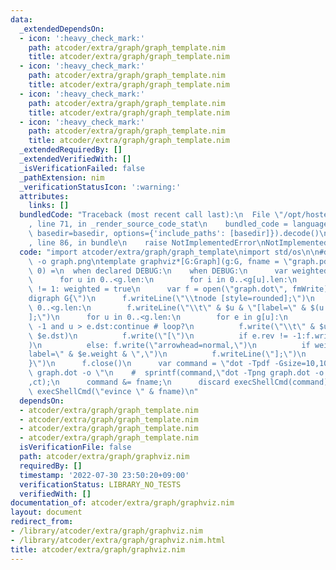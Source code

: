```yaml
---
data:
  _extendedDependsOn:
  - icon: ':heavy_check_mark:'
    path: atcoder/extra/graph/graph_template.nim
    title: atcoder/extra/graph/graph_template.nim
  - icon: ':heavy_check_mark:'
    path: atcoder/extra/graph/graph_template.nim
    title: atcoder/extra/graph/graph_template.nim
  - icon: ':heavy_check_mark:'
    path: atcoder/extra/graph/graph_template.nim
    title: atcoder/extra/graph/graph_template.nim
  - icon: ':heavy_check_mark:'
    path: atcoder/extra/graph/graph_template.nim
    title: atcoder/extra/graph/graph_template.nim
  _extendedRequiredBy: []
  _extendedVerifiedWith: []
  _isVerificationFailed: false
  _pathExtension: nim
  _verificationStatusIcon: ':warning:'
  attributes:
    links: []
  bundledCode: "Traceback (most recent call last):\n  File \"/opt/hostedtoolcache/Python/3.10.6/x64/lib/python3.10/site-packages/onlinejudge_verify/documentation/build.py\"\
    , line 71, in _render_source_code_stat\n    bundled_code = language.bundle(stat.path,\
    \ basedir=basedir, options={'include_paths': [basedir]}).decode()\n  File \"/opt/hostedtoolcache/Python/3.10.6/x64/lib/python3.10/site-packages/onlinejudge_verify/languages/nim.py\"\
    , line 86, in bundle\n    raise NotImplementedError\nNotImplementedError\n"
  code: "import atcoder/extra/graph/graph_template\nimport std/os\n\n#dot -Tpng graph.dot\
    \ -o graph.png\ntemplate graphviz*[G:Graph](g:G, fname = \"graph.pdf\", base =\
    \ 0) =\n  when declared DEBUG:\n    when DEBUG:\n      var weighted=false;#,directed=true;\n\
    \      for u in 0..<g.len:\n        for i in 0..<g[u].len:\n          if g[u][i].weight\
    \ != 1: weighted = true\n      var f = open(\"graph.dot\", fmWrite)\n      f.writeLine(\"\
    digraph G{\")\n      f.writeLine(\"\\tnode [style=rounded];\")\n      for u in\
    \ 0..<g.len:\n        f.writeLine(\"\\t\" & $u & \"[label=\" & $(u + base) & \"\
    ];\")\n      for u in 0..<g.len:\n        for e in g[u]:\n          if e.rev !=\
    \ -1 and u > e.dst:continue # loop?\n          f.write(\"\\t\" & $u & \"->\" &\
    \ $e.dst)\n          f.write(\"[\")\n          if e.rev != -1:f.write(\"arrowhead=none,\"\
    )\n          else: f.write(\"arrowhead=normal,\")\n          if weighted:f.write(\"\
    label=\" & $e.weight & \",\")\n          f.writeLine(\"];\")\n      f.writeLine(\"\
    }\")\n      f.close()\n      var command = \"dot -Tpdf -Gsize=10,10\\\\! -Gdpi=100\
    \ graph.dot -o \"\n    #  sprintf(command,\"dot -Tpng graph.dot -o graph%d.png\"\
    ,ct);\n      command &= fname;\n      discard execShellCmd(command)\n      discard\
    \ execShellCmd(\"evince \" & fname)\n"
  dependsOn:
  - atcoder/extra/graph/graph_template.nim
  - atcoder/extra/graph/graph_template.nim
  - atcoder/extra/graph/graph_template.nim
  - atcoder/extra/graph/graph_template.nim
  isVerificationFile: false
  path: atcoder/extra/graph/graphviz.nim
  requiredBy: []
  timestamp: '2022-07-30 23:50:20+09:00'
  verificationStatus: LIBRARY_NO_TESTS
  verifiedWith: []
documentation_of: atcoder/extra/graph/graphviz.nim
layout: document
redirect_from:
- /library/atcoder/extra/graph/graphviz.nim
- /library/atcoder/extra/graph/graphviz.nim.html
title: atcoder/extra/graph/graphviz.nim
---
```

